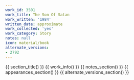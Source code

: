 ```yaml
---
work_id: 3501
work_title: The Son Of Satan
work_written: '1984'
written_date: approximate
work_collected: 'yes'
work_category: Story
notes: null
icon: material/book
alternate_versions:
- 2792
---
```


{{ section_title() }}
{{ work_info() }}
{{ notes_section() }}
{{ appearances_section() }}
{{ alternate_versions_section() }}
